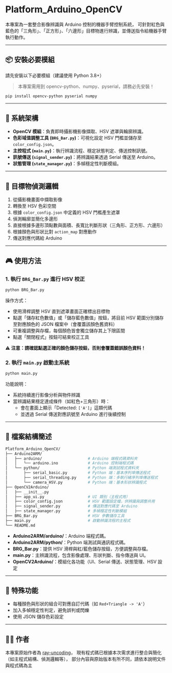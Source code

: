 # Platform_Arduino_OpenCV

本專案為一套整合影像辨識與 Arduino 控制的機器手臂控制系統，
可針對紅色與藍色的「三角形」、「正方形」、「六邊形」目標物進行辨識，並傳送指令給機器手臂執行動作。

---

## 📦 安裝必要模組

請先安裝以下必要模組（建議使用 Python 3.8+）

> 本專案需用到 opencv-python、numpy、pyserial，請務必先安裝！

```bash
pip install opencv-python pyserial numpy
```

---

## 🔧 系統架構

- **OpenCV 模組**：負責即時攝影機影像擷取、HSV 遮罩與輪廓辨識。
- **色彩域值調整工具 (`BRG_Bar.py`)**：可視化設定 HSV 門檻並儲存至 `color_config.json`。
- **主控程式 (`main.py`)**：執行辨識流程、穩定狀態判定、傳送控制訊號。
- **訊號傳送 (`signal_sender.py`)**：將辨識結果透過 Serial 傳送至 Arduino。
- **狀態管理 (`state_manager.py`)**：多幀穩定性判斷模組。

---

## 🎯 目標物偵測邏輯

1. 從攝影機畫面中擷取影像
2. 轉換至 HSV 色彩空間
3. 根據 `color_config.json` 中定義的 HSV 門檻產生遮罩
4. 偵測輪廓並簡化多邊形
5. 直接根據多邊形頂點數與面積、長寬比判斷形狀（三角形、正方形、六邊形）
6. 根據顏色與形狀比對 `action_map` 對應動作
7. 傳送對應代碼給 Arduino

---

## 🎮 使用方法

### 1. 執行 `BRG_Bar.py` 進行 HSV 校正

```bash
python BRG_Bar.py
```

操作方式：

- 使用滑桿調整 HSV 直到遮罩畫面正確標出目標物
- 點選「儲存紅色數值」或「儲存藍色數值」按鈕，將目前 HSV 範圍分別儲存至對應顏色的 JSON 檔案中（會覆蓋該顏色舊資料）
- 可重複調整與存檔，每個顏色皆會獨立儲存其上下限區間
- 點選「關閉程式」按鈕可結束校正工具

⚠️ **注意：請確認點選正確的顏色儲存按鈕，否則會覆蓋錯誤顏色資料！**

### 2. 執行 `main.py` 啟動主系統

```bash
python main.py
```

功能說明：

- 系統持續進行影像分析與物件辨識
- 當辨識結果穩定達成條件（如紅色+三角形）時：
  - 會在畫面上顯示「Detected: `['A']`」這類代碼
  - 並透過 Serial 傳送對應訊號至 Arduino 進行後續控制

---

## 📁 檔案結構簡述

```bash
Platform_Arduino_OpenCV/
├── Arduino2ARM/
│   ├── arduino/                    # Arduino 端程式碼資料夾
│   │   └── arduino.ino             # Arduino 控制端程式碼
│   └── python/                     # Python 端測試程式資料夾
│       ├── serial_basic.py         # Python 端：基本序列埠傳送程式
│       ├── serial_threading.py     # Python 端：多執行緒序列埠傳送程式
│       └── camera_HSV.py           # Python 端：基本形狀辨識程式
├── OpenCV2Arduino/
│   ├── __init__.py
│   ├── app_ui.py                   # UI 類別（主程式用）
│   ├── color_config.json           # HSV 範圍設定檔，供辨識與調整共用
│   ├── signal_sender.py            # 傳送對應代碼至 Arduino
│   ├── state_manager.py            # 多幀穩定性判斷模組
├── BRG_Bar.py                      # HSV 參數儲存工具
├── main.py                         # 啟動辨識流程的主程式
└── README.md
```
- **Arduino2ARM/arduino/**：Arduino 端程式碼。
- **Arduino2ARM/python/**：Python 端測試與通訊程式碼。
- **BRG_Bar.py**：提供 HSV 滑桿與紅/藍色儲存按鈕，方便調整與存檔。
- **main.py**：主辨識流程，包含影像處理、形狀判斷、指令傳送與 UI。
- **OpenCV2Arduino/**：模組化各功能（UI、Serial 傳送、狀態管理、HSV 設定

---

## 🧠 特殊功能

- 每種顏色與形狀的組合可對應自訂代碼（如 `Red+Triangle -> 'A'`）
- 加入多幀穩定性判定，避免誤判或閃爍
- 使用 JSON 儲存色彩設定

---

## 👨‍💻 作者

本專案原始作者為 [ray-uncoding](https://github.com/ray-uncoding)，
現有程式碼已根據本次需求進行整合與簡化（如主程式結構、偵測邏輯等），
部分內容與原始版本有所不同，請依本說明文件與程式碼為主
